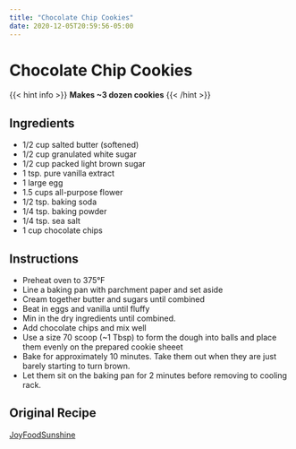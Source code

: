 ```yaml
---
title: "Chocolate Chip Cookies"
date: 2020-12-05T20:59:56-05:00
---
```


# Chocolate Chip Cookies

{{< hint info >}}
**Makes ~3 dozen cookies**
{{< /hint >}}

## Ingredients

- 1/2 cup salted butter (softened)
- 1/2 cup granulated white sugar
- 1/2 cup packed light brown sugar
- 1 tsp. pure vanilla extract
- 1 large egg
- 1.5 cups all-purpose flower
- 1/2 tsp. baking soda
- 1/4 tsp. baking powder
- 1/4 tsp. sea salt
- 1 cup chocolate chips

## Instructions

- Preheat oven to 375&deg;F
- Line a baking pan with parchment paper and set aside
- Cream together butter and sugars until combined
- Beat in eggs and vanilla until fluffy
- Min in the dry ingredients until combined.
- Add chocolate chips and mix well
- Use a size 70 scoop (~1 Tbsp) to form the dough into balls and place them evenly on the prepared cookie sheeet
- Bake for approximately 10 minutes. Take them out when they are just barely starting to turn brown.
- Let them sit on the baking pan for 2 minutes before removing to cooling rack.

## Original Recipe

[JoyFoodSunshine](https://joyfoodsunshine.com/the-most-amazing-chocolate-chip-cookies/)